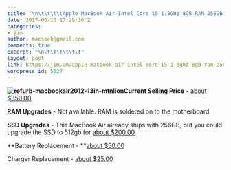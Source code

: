 ```yaml
---
title: "\n\t\t\t\tApple MacBook Air Intel Core i5 1.8GHz 8GB RAM 256GB SSD MacOS Sierra\t\t"
date: 2017-06-13 17:29:16 Z
categories:
- jim
author: macseek@gmail.com
comments: true
excerpt: "\n\t\t\t\t\t\t"
layout: post
link: https://jim.am/apple-macbook-air-intel-core-i5-1-8ghz-8gb-ram-256gb-ssd-macos-sierra/
wordpress_id: 5027
---
```


**![refurb-macbookair2012-13in-mtnlion](https://jim.am/wp-content/uploads/2017/06/refurb-macbookair2012-13in-mtnlion-300x300.jpg)Current Selling Price** - [about $350.00](https://rover.ebay.com/rover/1/711-53200-19255-0/1?ff3=4&toolid=11800&pub=5575019070&campid=5337133045&mpre=http%3A%2F%2Fwww.ebay.com%2Fitm%2FApple-MacBook-Air-Intel-Core-i5-1-8GHz-8GB-RAM-256GB-SSD-MacOS-Sierra-LPT-114%2F352080354789)




**RAM Upgrades** - Not available. RAM is soldered on to the motherboard




**SSD Upgrades** - This MacBook Air already ships with 256GB, but you could upgrade the SSD to 512gb for [about $200.00](https://rover.ebay.com/rover/1/711-53200-19255-0/1?ff3=4&toolid=11800&pub=5575019070&campid=5337133045&mpre=http%3A%2F%2Fwww.ebay.com%2Fsch%2Fi.html%3F_from%3DR40%26_trksid%3Dp2047675.m570.l1313.TR1.TRC0.A0.H0.Xmacbook%2Bair%2B512gb%2Bssd.TRS0%26_nkw%3Dmacbook%2Bair%2B512gb%2Bssd%26_sacat%3D0)




**Battery Replacement - **[about $50.00](https://rover.ebay.com/rover/1/711-53200-19255-0/1?ff3=4&toolid=11800&pub=5575019070&campid=5337133045&mpre=http%3A%2F%2Fwww.ebay.com%2Fsch%2Fi.html%3F_odkw%3Dmacbook%2Bair%2B512gb%2Bssd%26_osacat%3D0%26_from%3DR40%26_trksid%3Dp2045573.m570.l1313.TR12.TRC2.A0.H0.Xmacbook%2Bair%2Bbattery.TRS0%26_nkw%3Dmacbook%2Bair%2Bbattery%26_sacat%3D0)




Charger Replacement - [about $25.00](https://rover.ebay.com/rover/1/711-53200-19255-0/1?ff3=4&toolid=11800&pub=5575019070&campid=5337133045&mpre=http%3A%2F%2Fwww.ebay.com%2Fsch%2Fi.html%3F_from%3DR40%26_trksid%3Dp2057872.m570.l1313.TR12.TRC2.A0.H0.Xmacbook%2Bair%2Bcharger.TRS0%26_nkw%3Dmacbook%2Bair%2Bcharger%26_sacat%3D0)


		
